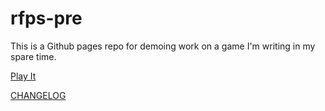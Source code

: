 # rfps-pre

This is a Github pages repo for demoing work on a game I'm writing in my spare time.

[Play It](./index.html)

[CHANGELOG](./CHANGELOG.md)